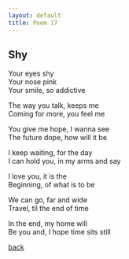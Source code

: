```yaml
---
layout: default
title: Poem 17
---
```


## Shy

Your eyes shy \
Your nose pink \
Your smile, so addictive

The way you talk, keeps me \
Coming for more, you feel me

You give me hope, I wanna see \
The future dope, how will it be

I keep waiting, for the day \
I can hold you, in my arms and say

I love you, it is the \
Beginning, of what is to be

We can go, far and wide \
Travel, til the end of time

In the end, my home will \
Be you and, I hope time sits still

 [back](../index-page.html)